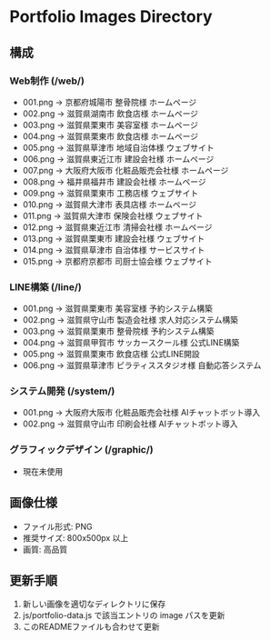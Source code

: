 # Portfolio Images Directory

## 構成

### Web制作 (/web/)
- 001.png → 京都府城陽市 整骨院様 ホームページ
- 002.png → 滋賀県湖南市 飲食店様 ホームページ
- 003.png → 滋賀県栗東市 美容室様 ホームページ
- 004.png → 滋賀県栗東市 飲食店様 ホームページ
- 005.png → 滋賀県草津市 地域自治体様 ウェブサイト
- 006.png → 滋賀県東近江市 建設会社様 ホームページ
- 007.png → 大阪府大阪市 化粧品販売会社様 ホームページ
- 008.png → 福井県福井市 建設会社様 ホームページ
- 009.png → 滋賀県栗東市 工務店様 ウェブサイト
- 010.png → 滋賀県大津市 表具店様 ホームページ
- 011.png → 滋賀県大津市 保険会社様 ウェブサイト
- 012.png → 滋賀県東近江市 清掃会社様 ホームページ
- 013.png → 滋賀県栗東市 建設会社様 ウェブサイト
- 014.png → 滋賀県草津市 自治体様 サービスサイト
- 015.png → 京都府京都市 司厨士協会様 ウェブサイト

### LINE構築 (/line/)
- 001.png → 滋賀県栗東市 美容室様 予約システム構築
- 002.png → 滋賀県守山市 製造会社様 求人対応システム構築
- 003.png → 滋賀県栗東市 整骨院様 予約システム構築
- 004.png → 滋賀県甲賀市 サッカースクール様 公式LINE構築
- 005.png → 滋賀県栗東市 飲食店様 公式LINE開設
- 006.png → 滋賀県草津市 ピラティススタジオ様 自動応答システム

### システム開発 (/system/)
- 001.png → 大阪府大阪市 化粧品販売会社様 AIチャットボット導入
- 002.png → 滋賀県守山市 印刷会社様 AIチャットボット導入

### グラフィックデザイン (/graphic/)
- 現在未使用

## 画像仕様
- ファイル形式: PNG
- 推奨サイズ: 800x500px 以上
- 画質: 高品質

## 更新手順
1. 新しい画像を適切なディレクトリに保存
2. js/portfolio-data.js で該当エントリの image パスを更新
3. このREADMEファイルも合わせて更新